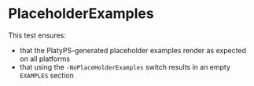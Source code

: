# PlaceholderExamples

This test ensures:

- that the PlatyPS-generated placeholder examples render as expected on all platforms
- that using the `-NoPlaceHolderExamples` switch results in an empty `EXAMPLES` section
